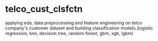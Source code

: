 # telco_cust_clsfctn
applying eda, data preprocessing and feature engineering on telco company's customer dataset and building classification models.(logistic regression, knn, decision tree, random forest, gbm, xgb, lgbm)
